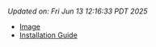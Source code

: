# 
_Updated on: Fri Jun 13 12:16:33 PDT 2025_

- [Image](https://github.com/vertigis/studio-base-internal/pkgs/container/studio%2fbase%2finternal/437977369?tag=v1.1.677.241594-r15642260010-master)
- [Installation
  Guide](https://github.com/vertigis/studio-base-internal/tree/v1.1.677.241594-r15642260010-master)
